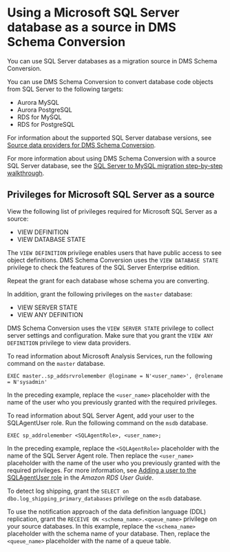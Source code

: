 # Using a Microsoft SQL Server database as a source in DMS Schema Conversion<a name="data-providers-sql-server"></a>

You can use SQL Server databases as a migration source in DMS Schema Conversion\.

You can use DMS Schema Conversion to convert database code objects from SQL Server to the following targets:
+ Aurora MySQL
+ Aurora PostgreSQL
+ RDS for MySQL
+ RDS for PostgreSQL

For information about the supported SQL Server database versions, see [Source data providers for DMS Schema Conversion](CHAP_Introduction.Sources.md#CHAP_Introduction.Sources.SchemaConversion)\.

For more information about using DMS Schema Conversion with a source SQL Server database, see the [SQL Server to MySQL migration step\-by\-step walkthrough](https://docs.aws.amazon.com/dms/latest/sbs/schema-conversion-sql-server-mysql.html)\.

## Privileges for Microsoft SQL Server as a source<a name="data-providers-sql-server-permissions"></a>

View the following list of privileges required for Microsoft SQL Server as a source: 
+ VIEW DEFINITION
+ VIEW DATABASE STATE

The `VIEW DEFINITION` privilege enables users that have public access to see object definitions\. DMS Schema Conversion uses the `VIEW DATABASE STATE` privilege to check the features of the SQL Server Enterprise edition\.

Repeat the grant for each database whose schema you are converting\.

In addition, grant the following privileges on the `master` database:
+ VIEW SERVER STATE
+ VIEW ANY DEFINITION

DMS Schema Conversion uses the `VIEW SERVER STATE` privilege to collect server settings and configuration\. Make sure that you grant the `VIEW ANY DEFINITION` privilege to view data providers\.

To read information about Microsoft Analysis Services, run the following command on the `master` database\.

```
EXEC master..sp_addsrvrolemember @loginame = N'<user_name>', @rolename = N'sysadmin'
```

In the preceding example, replace the `<user_name>` placeholder with the name of the user who you previously granted with the required privileges\.

To read information about SQL Server Agent, add your user to the SQLAgentUser role\. Run the following command on the `msdb` database\.

```
EXEC sp_addrolemember <SQLAgentRole>, <user_name>;
```

In the preceding example, replace the `<SQLAgentRole>` placeholder with the name of the SQL Server Agent role\. Then replace the `<user_name>` placeholder with the name of the user who you previously granted with the required privileges\. For more information, see [Adding a user to the SQLAgentUser role](https://docs.aws.amazon.com/AmazonRDS/latest/UserGuide/Appendix.SQLServer.CommonDBATasks.Agent.html#SQLServerAgent.AddUser) in the *Amazon RDS User Guide*\.

To detect log shipping, grant the `SELECT on dbo.log_shipping_primary_databases` privilege on the `msdb` database\.

To use the notification approach of the data definition language \(DDL\) replication, grant the `RECEIVE ON <schema_name>.<queue_name>` privilege on your source databases\. In this example, replace the `<schema_name>` placeholder with the schema name of your database\. Then, replace the `<queue_name>` placeholder with the name of a queue table\.